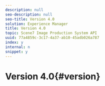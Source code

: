 ```yaml
---
description: null
seo-description: null
seo-title: Version 4.0
solution: Experience Manager
title: Version 4.0
topic: Scene7 Image Production System API
uuid: 77a4859c-3c17-4a37-ab10-45adb026a787
index: y
internal: n
snippet: y
---
```


# Version 4.0{#version}

